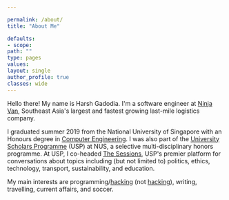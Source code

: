 ```yaml
---

permalink: /about/
title: "About Me"

defaults:
- scope:
path: ""
type: pages
values:
layout: single
author_profile: true
classes: wide
---
```


Hello there! My name is Harsh Gadodia. I'm a software engineer at [Ninja Van](https://www.ninjavan.co), Southeast Asia's largest and fastest growing last-mile logistics company.

I graduated summer 2019 from the National University of Singapore with an Honours degree in [Computer Engineering](https://ceg.nus.edu.sg/admissions/exploreceg). I was also part of the [University Scholars Programme](http://www.usp.nus.edu.sg) (USP) at NUS, a selective multi-disciplinary honors programme. At USP, I co-headed [The Sessions](http://www.usp.nus.edu.sg/life-at-usp/interest-groups/239-the-sessions), USP's premier platform for conversations about topics including (but not limited to) politics, ethics, technology, transport, sustainability, and education.

My main interests are programming/[hacking](https://en.wikipedia.org/wiki/Hacker_culture) (not [hacking](https://en.wikipedia.org/wiki/Security_hacker)), writing, travelling, current affairs, and soccer.

